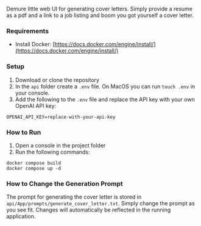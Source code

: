 Demure little web UI for generating cover letters. Simply provide a resume as a pdf and a link to a job listing and boom you got yourself a cover letter.

### Requirements

- Install Docker: [https://docs.docker.com/engine/install/](https://docs.docker.com/engine/install/)

### Setup

1. Download or clone the repository
2. In the `api` folder create a `.env` file. On MacOS you can run `touch .env` in your console.
3. Add the following to the `.env` file and replace the API key with your own OpenAI API key:

```
OPENAI_API_KEY=replace-with-your-api-key
```

### How to Run

1. Open a console in the project folder
2. Run the following commands:

```
docker compose build
docker compose up -d
```

### How to Change the Generation Prompt

The prompt for generating the cover letter is stored in `api/App/prompts/generate_cover_letter.txt`. Simply change the prompt as you see fit. Changes will automatically be reflected in the running application.
